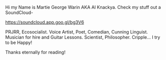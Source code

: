 Hi my Name is Martie George Warin AKA Al Knackya. Check my stuff out a SoundCloud-

https://soundcloud.app.goo.gl/bg3V6

PRJRR, Ecosocialist.
Voice Artist, Poet, Comedian, Cunning Linguist. Musician for hire and Guitar Lessons. Scientist, Philosopher. 
Cripple... I try to be Happy!

Thanks eternally for reading!


